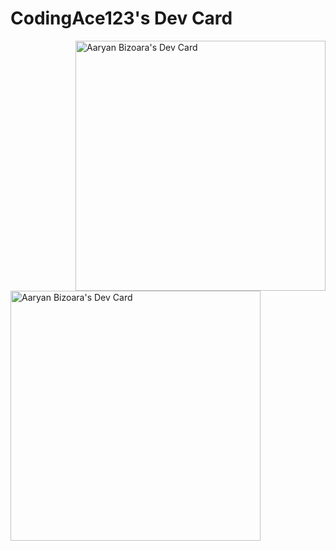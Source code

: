 # CodingAce123's Dev Card

<img align='right' src="https://api.daily.dev/devcards/e9dc5fe6fe464c60a58a3e4ad68a9bb3.png?r=fzk" width="400" alt="Aaryan Bizoara's Dev Card"/>

<a href="https://devcard.link/ZrBUq5"><img src="https://user-images.githubusercontent.com/74406341/140936067-663a92c7-2e91-44e5-8aef-1c20a54fbd28.PNG" width="400" alt="Aaryan Bizoara's Dev Card"/></a>
